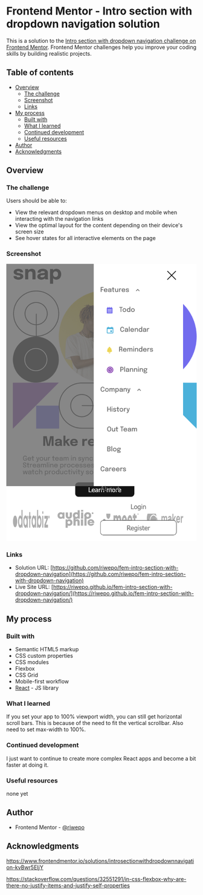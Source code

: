 # Frontend Mentor - Intro section with dropdown navigation solution

This is a solution to the [Intro section with dropdown navigation challenge on Frontend Mentor](https://www.frontendmentor.io/challenges/intro-section-with-dropdown-navigation-ryaPetHE5). Frontend Mentor challenges help you improve your coding skills by building realistic projects.

## Table of contents

- [Overview](#overview)
  - [The challenge](#the-challenge)
  - [Screenshot](#screenshot)
  - [Links](#links)
- [My process](#my-process)
  - [Built with](#built-with)
  - [What I learned](#what-i-learned)
  - [Continued development](#continued-development)
  - [Useful resources](#useful-resources)
- [Author](#author)
- [Acknowledgments](#acknowledgments)

## Overview

### The challenge

Users should be able to:

- View the relevant dropdown menus on desktop and mobile when interacting with the navigation links
- View the optimal layout for the content depending on their device's screen size
- See hover states for all interactive elements on the page

### Screenshot

![](./screenshot/screenshot.png?raw=true)

### Links

- Solution URL: [https://github.com/riwepo/fem-intro-section-with-dropdown-navigation](https://github.com/riwepo/fem-intro-section-with-dropdown-navigation)
- Live Site URL: [https://riwepo.github.io/fem-intro-section-with-dropdown-navigation/](https://riwepo.github.io/fem-intro-section-with-dropdown-navigation/)

## My process

### Built with

- Semantic HTML5 markup
- CSS custom properties
- CSS modules
- Flexbox
- CSS Grid
- Mobile-first workflow
- [React](https://reactjs.org/) - JS library

### What I learned

If you set your app to 100% viewport width, you can still get horizontal scroll bars.
This is because of the need to fit the vertical scrollbar.
Also need to set max-width to 100%.

### Continued development

I just want to continue to create more complex React apps and become a bit faster at doing it.

### Useful resources

none yet

## Author

- Frontend Mentor - [@riwepo](https://www.frontendmentor.io/profile/riwepo)

## Acknowledgments

https://www.frontendmentor.io/solutions/introsectionwithdropdownnavigation-kvBwr5EIjY

https://stackoverflow.com/questions/32551291/in-css-flexbox-why-are-there-no-justify-items-and-justify-self-properties
